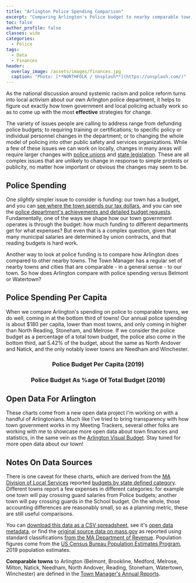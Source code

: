 ```yaml
---
title: "Arlington Police Spending Comparison"
excerpt: "Comparing Arlington's Police budget to nearby comparable towns."
toc: false
author_profile: false
classes: wide
categories:
  - Police
tags:
  - Data
  - Finances
header:
  overlay_image: /assets/images/finances.jpg
  caption: "Photo: [**NORTHFOLK / Unsplash**](https://unsplash.com/)"
---
```


As the national discussion around systemic racism and police reform turns into local activism about our own Arlington police department, it helps to figure out exactly how town government and local policing actually work so as to come up with the most **effective** strategies for change.

The variety of issues people are calling to address range from defunding police budgets; to requiring training or certifications; to specific policy or individual personnel changes in the department; or to changing the whole model of policing into other public safety and services organizations.  While a few of these issues we can work on locally, changes in many areas will require larger changes with [police unions](https://www.vox.com/policy-and-politics/21290981/police-union-contracts-minneapolis-reform) and [state legislation](https://digboston.com/why-massachusetts-cops-arent-featured-in-the-usa-today-misconduct-database/).  These are all complex issues that are unlikely to change in response to simple protests or publicity, no matter how important or obvious the changes may seem to be.

## Police Spending

One _slightly_ simpler issue to consider is funding: our town has a budget, and you can [see where the town spends our tax dollars](http://arlingtonvisualbudget.org/), and you can see the [police department's achievements and detailed budget requests](https://www.arlingtonma.gov/home/showdocument?id=46072).  Fundamentally, one of the ways we shape how our town government operates is through the budget: how much funding to different departments get for what expenses?  But even that is a complex question, given that many municipal salaries are determined by union contracts, and that reading budgets is hard work.

Another way to look at police funding is to compare how Arlington does compared to other nearby towns.  The Town Manager has a regular set of nearby towns and cities that are comparable - in a general sense - to our town.  So how does Arlington compare with police spending versus Belmont or Watertown?

## Police Spending Per Capita

When we compare Arlington's spending on police to comparable towns, we do well, coming in at the bottom third of towns!  Our annual police spending is about $180 per capita, lower than most towns, and only coming in higher than North Reading, Stoneham, and Melrose.  If we consider the police budget as a percentage of a total town budget, the police also come in the bottom third, aat 5.42% of the budget, about the same as North Andover and Natick, and the only notably lower towns are Needham and Winchester.

<figure class="half">
  <div class='chartfigure'>
    <h3 style='text-align: center;'>Police Budget Per Capita (2019)</h3>
    <div id="ppercapita"></div>
  </div>
  <div class='chartfigure'>
    <h3 style='text-align: center;'>Police Budget As %age Of Total Budget (2019)</h3>
    <div id="ppercent"></div>
  </div>
</figure>

## Open Data For Arlington

These charts come from a new open data project I'm working on with a handful of Arlingtonians.  Much like I've tried to bring transparency with how town government works in my Meeting Trackers, several other folks are working with me to showcase more open data about town finances and statistics, in the same vein as the [Arlington Visual Budget](http://arlingtonvisualbudget.org/).  Stay tuned for more open data about our town!

## Notes On Data Sources

There is one caveat for these charts, which are derived from the [MA Division of Local Services](https://www.mass.gov/orgs/division-of-local-services) reported [budgets by state defined category](https://dlsgateway.dor.state.ma.us/reports/rdPage.aspx?rdReport=ScheduleA.GenFund_MAIN).  Different towns report a few expenses in different categories: for example one town will pay crossing guard salaries from Police budgets; another town will pay crossing guards in the School budget.  On the whole, those accounting differences are reasonably small, so as a planning metric, these are still useful comparisons.

You can [download this data as a CSV spreadsheet](/assets/data/GenFundExpenditures2019-comps.csv), see it's [open data metadata](/assets/data/GenFundExpenditures2019-comps.json), or find the [original source data on mass.gov](https://dlsgateway.dor.state.ma.us/reports/rdPage.aspx?rdReport=ScheduleA.GenFund_MAIN) as reported using standard classifications [from the MA Department of Revenue](https://www.mass.gov/orgs/division-of-local-services).  Population figures come from the [US Census Bureau Population Estimates Program](https://www.census.gov/data/tables/time-series/demo/popest/2010s-total-cities-and-towns.html), 2019 population estimates.

**Comparable towns** to Arlington (Belmont, Brookline, Medford, Melrose, Milton, Natick, Needham, North Andover, Reading, Stoneham, Watertown, Winchester) are defined in the [Town Manager's Annual Reports](https://www.arlingtonma.gov/departments/town-manager/town-manager-s-annual-budget-financial-report).


<!-- Load d3/c3 resources and styles -->
<style>
.gridGreen line {
  stroke: #00ff00 !important;
  color: #00ff00 !important;
}
</style>
<link href="/assets/css/c3.css" rel="stylesheet">
<script src="/assets/js/d3.min.js" charset="utf-8"></script>
<script src="/assets/js/c3.min.js"></script>
<script>
// Hack: static data copied from calculated .csv files
const towns = [
  'Arlington',
  'Belmont',
  'Brookline',
  'Medford',
  'Melrose',
  'Milton',
  'Natick',
  'Needham',
  'North Andover',
  'Reading',
  'Stoneham',
  'Watertown',
  'Winchester'
]
const policePerCapita = [ // Figures rounded
  ['Municipality', 'Police $ Per Capita'],
  ['North Andover', '164'],
  ['Stoneham', '175'],
  ['Melrose', '178'],
  ['Arlington', '180'],
  ['Needham', '211'],
  ['Winchester', '212'],
  ['Natick', '223'],
  ['Reading', '238'],
  ['Medford', '241'],
  ['Milton', '264'],
  ['Belmont', '268'],
  ['Watertown', '271'],
  ['Brookline', '283']
]
const policePercent = [
  ['Municipality', 'Police Budget %'],
  ['Needham', '0.0428'],
  ['Winchester', '0.0441'],
  ['North Andover', '0.0536'],
  ['Arlington', '0.0542'],
  ['Natick', '0.0554'],
  ['Melrose', '0.0573'],
  ['Stoneham', '0.0617'],
  ['Brookline', '0.0623'],
  ['Reading', '0.0627'],
  ['Belmont', '0.0717'],
  ['Watertown', '0.0746'],
  ['Milton', '0.0786'],
  ['Medford', '0.0870']
]
c3.generate({
  bindto: '#ppercapita',
  data: {
    x: 'Municipality',
    rows: policePerCapita,
    type: 'bar',
    colors: {
      Arlington: '#008000'
    },
    labels: {
      format: {
        'Police $ Per Capita': d3.format('$')
      }
    }
  },
  grid: {
    y: {
      lines: [
        {
          value: 180,
          class: 'gridGreen',
          text: ''
        }
      ]
    }
  },
  axis: {
    rotated: true,
    x: {
      type: 'category',
      categories: towns,
      tick: {
        centered: true
      }
    },
    y: {
      show: false
    }
  }
})
c3.generate({
  bindto: '#ppercent',
  data: {
    x: 'Municipality',
    rows: policePercent,
    type: 'bar',
    labels: {
      format: {
        'Police Budget %': d3.format('.2%')
      }
    }
  },
  grid: {
    y: {
      lines: [
        {
          value: 0.0542,
          class: 'gridGreen',
          text: ''
        }
      ]
    }
  },
  axis: {
    rotated: true,
    x: {
      type: 'category',
      categories: towns,
      tick: {
        centered: true
      }
    },
    y: {
      show: false,
      label: {
        text: '% of Total Expense'
      }
    }
  }
})
</script>
